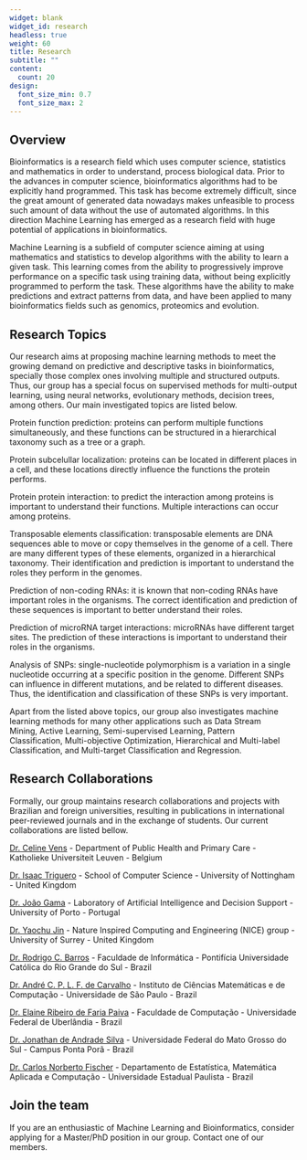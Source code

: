 ```yaml
---
widget: blank
widget_id: research
headless: true
weight: 60
title: Research
subtitle: ""
content:
  count: 20
design:
  font_size_min: 0.7
  font_size_max: 2
---
```

## Overview

Bioinformatics is a research field which uses computer science, statistics and mathematics in order to understand, process biological data. Prior to the advances in computer science, bioinformatics algorithms had to be explicitly hand programmed. This task has become extremely difficult, since the great amount of generated data nowadays makes unfeasible to process such amount of data without the use of automated algorithms. In this direction Machine Learning has emerged as a research field with huge potential of applications in bioinformatics.

Machine Learning is a subfield of computer science aiming at using mathematics and statistics to develop algorithms with the ability to learn a given task. This learning comes from the ability to progressively improve performance on a specific task using training data, without being explicitly programmed to perform the task. These algorithms have the ability to make predictions and extract patterns from data, and have been applied to many bioinformatics fields such as genomics, proteomics and evolution.



## Research Topics

Our research aims at proposing machine learning methods to meet the growing demand on predictive and descriptive tasks in bioinformatics, specially those complex ones involving multiple and structured outputs. Thus, our group has a special focus on supervised methods for multi-output learning, using neural networks, evolutionary methods, decision trees, among others. Our main investigated topics are listed below.

Protein function prediction: proteins can perform multiple functions simultaneously, and these functions can be structured in a hierarchical taxonomy such as a tree or a graph.

Protein subcelullar localization: proteins can be located in different places in a cell, and these locations directly influence the functions the protein performs.

Protein protein interaction: to predict the interaction among proteins is important to understand their functions. Multiple interactions can occur among proteins.

Transposable elements classification: transposable elements are DNA sequences able to move or copy themselves in the genome of a cell. There are many different types of these elements, organized in a hierarchical taxonomy. Their identification and prediction is important to understand the roles they perform in the genomes.

Prediction of non-coding RNAs: it is known that non-coding RNAs have important roles in the organisms. The correct identification and prediction of these sequences is important to better understand their roles.

Prediction of microRNA target interactions: microRNAs have different target sites. The prediction of these interactions is important to understand their roles in the organisms.

Analysis of SNPs: single-nucleotide polymorphism is a variation in a single nucleotide occurring at a specific position in the genome. Different SNPs can influence in different mutations, and be related to different diseases. Thus, the identification and classification of these SNPs is very important.

Apart from the listed above topics, our group also investigates machine learning methods for many other applications such as Data Stream Mining, Active Learning, Semi-supervised Learning, Pattern Classification, Multi-objective Optimization, Hierarchical and Multi-label Classification, and Multi-target Classification and Regression.



## Research Collaborations

Formally, our group maintains research collaborations and projects with Brazilian and foreign universities, resulting in publications in international peer-reviewed journals and in the exchange of students. Our current collaborations are listed bellow.

[Dr. Celine Vens](https://www.kuleuven-kulak.be/~celine.vens/) - Department of Public Health and Primary Care - Katholieke Universiteit Leuven - Belgium

[Dr. Isaac Triguero](http://www.cs.nott.ac.uk/~pszit/) - School of Computer Science - University of Nottingham - United Kingdom

[Dr. João Gama](http://www.liaad.up.pt/area/jgama/) - Laboratory of Artificial Intelligence and Decision Support - University of Porto - Portugal

[Dr. Yaochu Jin](https://www.surrey.ac.uk/cs/people/yaochu_jin/) - Nature Inspired Computing and Engineering (NICE) group - University of Surrey - United Kingdom

[Dr. Rodrigo C. Barros](https://www.researchgate.net/profile/Rodrigo_Barros2) - Faculdade de Informática - Pontifícia Universidade Católica do Rio Grande do Sul - Brazil

[Dr. André C. P. L. F. de Carvalho](http://www.icmc.usp.br/pessoas/andre/site/) - Instituto de Ciências Matemáticas e de Computação - Universidade de São Paulo - Brazil

[Dr. Elaine Ribeiro de Faria Paiva](http://www.facom.ufu.br/~elaine/) - Faculdade de Computação - Universidade Federal de Uberlândia - Brazil

[Dr. Jonathan de Andrade Silva](https://www.linkedin.com/in/jonathan-andrade-silva-6595b421/) - Universidade Federal do Mato Grosso do Sul - Campus Ponta Porã - Brazil

[Dr. Carlos Norberto Fischer](http://www.rc.unesp.br/igce/demac/carlos/) - Departamento de Estatística, Matemática Aplicada e Computação - Universidade Estadual Paulista - Brazil



## Join the team

If you are an enthusiastic of Machine Learning and Bioinformatics, consider applying for a Master/PhD position in our group. Contact one of our members.
